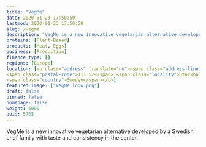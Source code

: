 ```yaml
---
title: "VegMe"
date: 2020-01-23 17:50:50
lastmod: 2020-01-23 17:50:50
slug: /vegme
description: "VegMe is a new innovative vegetarian alternative developed by a Swedish chef family with taste and consistency in the center."
proteins: [Plant-Based]
products: [Meat, Eggs]
business: [Production]
finance_type: []
regions: [Europe]
location: [<p class="address" translate="no"><span class="address-line1">Gustav Adolfs torg</span><br>
<span class="postal-code">111 52</span> <span class="locality">Stockholm</span><br>
<span class="country">Sweden</span></p>]
featured_image: ["VegMe logo.png"]
draft: false
pinned: false
homepage: false
weight: 5000
uuid: 5705
---
```

<p>VegMe is a new innovative vegetarian alternative developed by a Swedish chef family with taste and consistency in the center.</p>
